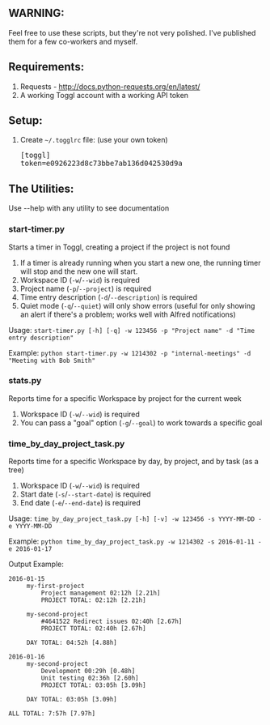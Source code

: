 ## WARNING:

Feel free to use these scripts, but they're not very polished.
I've published them for a few co-workers and myself.

## Requirements:

1. Requests - http://docs.python-requests.org/en/latest/
1. A working Toggl account with a working API token

## Setup:

1. Create `~/.togglrc` file: (use your own token)<pre>[toggl]<br/>token=e0926223d8c73bbe7ab136d042530d9a</pre>

## The Utilities:

Use --help with any utility to see documentation

### start-timer.py

Starts a timer in Toggl, creating a project if the project is not found

1. If a timer is already running when you start a new one, the running timer will stop and the new one will start.
1. Workspace ID (`-w`/`--wid`) is required
1. Project name (`-p`/`--project`) is required
1. Time entry description (`-d`/`--description`) is required
1. Quiet mode (`-q`/`--quiet`) will only show errors (useful for only showing an alert if there's a problem; works well with Alfred notifications)

Usage: `start-timer.py [-h] [-q] -w 123456 -p "Project name" -d "Time entry description"`

Example: `python start-timer.py -w 1214302 -p "internal-meetings" -d "Meeting with Bob Smith"`

### stats.py

Reports time for a specific Workspace by project for the current week

1. Workspace ID (`-w`/`--wid`) is required
1. You can pass a "goal" option (`-g`/`--goal`) to work towards a specific goal

### time_by_day_project_task.py

Reports time for a specific Workspace by day, by project, and by task (as a tree)

1. Workspace ID (`-w`/`--wid`) is required
1. Start date (`-s`/`--start-date`) is required
1. End date (`-e`/`--end-date`) is required

Usage: `time_by_day_project_task.py [-h] [-v] -w 123456 -s YYYY-MM-DD -e YYYY-MM-DD`

Example: `python time_by_day_project_task.py -w 1214302 -s 2016-01-11 -e 2016-01-17`

Output Example:

```
2016-01-15
     my-first-project
         Project management 02:12h [2.21h]
         PROJECT TOTAL: 02:12h [2.21h]

     my-second-project
         #4641522 Redirect issues 02:40h [2.67h]
         PROJECT TOTAL: 02:40h [2.67h]

     DAY TOTAL: 04:52h [4.88h]

2016-01-16
     my-second-project
         Development 00:29h [0.48h]
         Unit testing 02:36h [2.60h]
         PROJECT TOTAL: 03:05h [3.09h]

     DAY TOTAL: 03:05h [3.09h]

ALL TOTAL: 7:57h [7.97h]
```